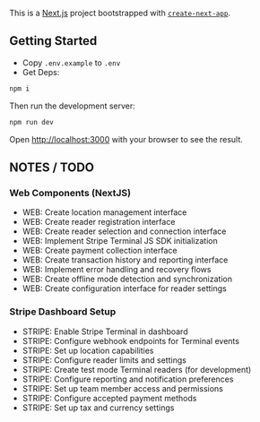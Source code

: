 This is a [Next.js](https://nextjs.org) project bootstrapped with [`create-next-app`](https://nextjs.org/docs/app/api-reference/cli/create-next-app).

## Getting Started

- Copy `.env.example` to `.env`
- Get Deps:

```bash
npm i
```

Then run the development server:

```bash
npm run dev
```

Open [http://localhost:3000](http://localhost:3000) with your browser to see the result.

## NOTES / TODO

### Web Components (NextJS)

- WEB: Create location management interface
- WEB: Create reader registration interface
- WEB: Create reader selection and connection interface
- WEB: Implement Stripe Terminal JS SDK initialization
- WEB: Create payment collection interface
- WEB: Create transaction history and reporting interface
- WEB: Implement error handling and recovery flows
- WEB: Create offline mode detection and synchronization
- WEB: Create configuration interface for reader settings

### Stripe Dashboard Setup

- STRIPE: Enable Stripe Terminal in dashboard
- STRIPE: Configure webhook endpoints for Terminal events
- STRIPE: Set up location capabilities
- STRIPE: Configure reader limits and settings
- STRIPE: Create test mode Terminal readers (for development)
- STRIPE: Configure reporting and notification preferences
- STRIPE: Set up team member access and permissions
- STRIPE: Configure accepted payment methods
- STRIPE: Set up tax and currency settings
